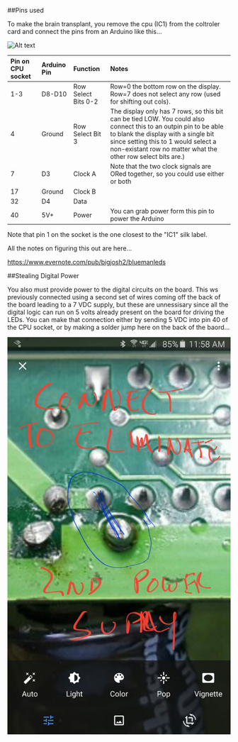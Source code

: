 ##Pins used  

To make the brain transplant, you remove the cpu (IC1) from the coltroler card and connect the pins from an Arduino like this...

![Alt text](images/CPU%20socket%20connections.jpg?raw=true)

| Pin on CPU socket  | Arduino Pin  | Function | Notes |
| :------------ |:---------------| :-----| :-----|
| 1-3      |  D8-D10 | Row Select Bits 0-2 | Row=0 the bottom row on the display. Row=7 does not select any row (used for shifting out cols). |
| 4      | Ground  |   Row Select Bit 3 | The display only has 7 rows, so this bit can be tied LOW. You could also connect this to an outpin pin to be able to blank the display with a single bit since setting this to 1 would select a non-existant row no matter what the other row select bits are.)  |
| 7 | D3 | Clock A        |   Note that the two clock signals are ORed together, so you could use either or both  | 
| 17 | Ground | Clock B | |
| 32 | D4 | Data | 
| 40 | 5V+ | Power | You can grab power form this pin to power the Arduino |

Note that pin 1 on the socket is the one closest to the "IC1" silk label. 

All the notes on figuring this out are here...

https://www.evernote.com/pub/bigjosh2/bluemanleds


##Stealing Digital Power

You also must provide power to the digital circuits on the board. This ws previously connected using a second set of wires coming off the back of the board leading to a 7 VDC supply, but these are unnessisary since all the digital logic can run on 5 volts already present on the board for driving the LEDs. You can make that connection either by sending 5 VDC into pin 40 of the CPU socket, or by making a solder jump here on the back of the baord...

![Alt text](images/Digital%20Power%20Jump.jpg?raw=true)

